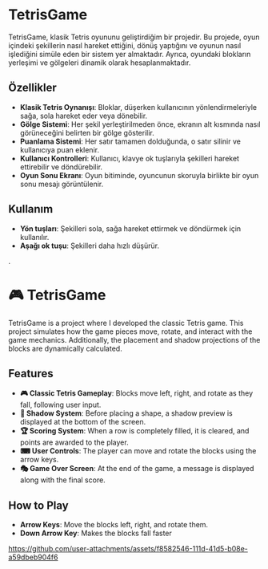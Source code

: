 # TetrisGame

TetrisGame, klasik Tetris oyununu geliştirdiğim bir projedir. Bu projede, oyun içindeki şekillerin nasıl hareket ettiğini, dönüş yaptığını ve oyunun nasıl işlediğini simüle eden bir sistem yer almaktadır. Ayrıca, oyundaki blokların yerleşimi ve gölgeleri dinamik olarak hesaplanmaktadır.

## Özellikler

- **Klasik Tetris Oynanışı**: Bloklar, düşerken kullanıcının yönlendirmeleriyle sağa, sola hareket eder veya dönebilir.
- **Gölge Sistemi**: Her şekil yerleştirilmeden önce, ekranın alt kısmında nasıl görüneceğini belirten bir gölge gösterilir.
- **Puanlama Sistemi**: Her satır tamamen dolduğunda, o satır silinir ve kullanıcıya puan eklenir.
- **Kullanıcı Kontrolleri**: Kullanıcı, klavye ok tuşlarıyla şekilleri hareket ettirebilir ve döndürebilir.
- **Oyun Sonu Ekranı**: Oyun bitiminde, oyuncunun skoruyla birlikte bir oyun sonu mesajı görüntülenir.

## Kullanım

- **Yön tuşları**: Şekilleri sola, sağa hareket ettirmek ve döndürmek için kullanılır.
- **Aşağı ok tuşu**: Şekilleri daha hızlı düşürür.

.

# 🎮 TetrisGame

TetrisGame is a project where I developed the classic Tetris game. This project simulates how the game pieces move, rotate, and interact with the game mechanics. Additionally, the placement and shadow projections of the blocks are dynamically calculated.

## Features
- **🎮 Classic Tetris Gameplay**: Blocks move left, right, and rotate as they fall, following user input.
- **🌟 Shadow System**: Before placing a shape, a shadow preview is displayed at the bottom of the screen.
- **🏆 Scoring System**: When a row is completely filled, it is cleared, and points are awarded to the player.
- **⌨ User Controls**: The player can move and rotate the blocks using the arrow keys.
- **🎭 Game Over Screen**: At the end of the game, a message is displayed along with the final score.

## How to Play
- **Arrow Keys**: Move the blocks left, right, and rotate them.
- **Down Arrow Key**: Makes the blocks fall faster

https://github.com/user-attachments/assets/f8582546-111d-41d5-b08e-a59dbeb904f6


